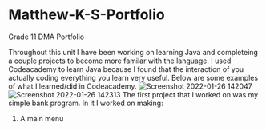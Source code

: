 # Matthew-K-S-Portfolio
Grade 11 DMA Portfolio

Throughout this unit I have been working on learning Java and completeing a couple projects to become more familar with the language.
I used Codeacademy to learn Java because I found that the interaction of you actually coding everything you learn very useful.
Below are some examples of what I learned/did in Codeacademy.
![Screenshot 2022-01-26 142047](https://user-images.githubusercontent.com/91977550/151257489-728a3a74-0afb-43cd-91dc-de8eebdde819.png)
![Screenshot 2022-01-26 142313](https://user-images.githubusercontent.com/91977550/151257518-7a5599d7-8a86-4a7c-b6e3-cd064deba198.png)
The first project that I worked on was my simple bank program. In it I worked on making:
1. A main menu
